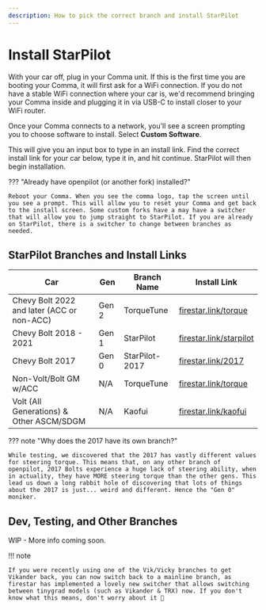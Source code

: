 ```yaml
---
description: How to pick the correct branch and install StarPilot
---
```


# Install StarPilot

With your car off, plug in your Comma unit. If this is the first time you are booting your Comma, it will first ask for a WiFi connection. If you do not have a stable WiFi connection where your car is, we'd recommend bringing your Comma inside and plugging it in via USB-C to install closer to your WiFi router. 

Once your Comma connects to a network, you'll see a screen prompting you to choose software to install. Select **Custom Software**.

This will give you an input box to type in an install link. Find the correct install link for your car below, type it in, and hit continue. StarPilot will then begin installation.

??? "Already have openpilot (or another fork) installed?"

    Reboot your Comma. When you see the comma logo, tap the screen until you see a prompt. This will allow you to reset your Comma and get back to the install screen. Some custom forks have a may have a switcher that will allow you to jump straight to StarPilot. If you are already on StarPilot, there is a switcher to change between branches as needed.
    
## StarPilot Branches and Install Links

| Car                                        | Gen   | Branch Name    | Install Link                                               |
|--------------------------------------------|-------|----------------|------------------------------------------------------------|
| Chevy Bolt 2022 and later (ACC or non-ACC) | Gen 2 | TorqueTune     | [firestar.link/torque](https://firestar.link/torque)       |
| Chevy Bolt 2018 - 2021                     | Gen 1 | StarPilot      | [firestar.link/starpilot](https://firestar.link/starpilot) |
| Chevy Bolt 2017                            | Gen 0 | StarPilot-2017 | [firestar.link/2017](https://firestar.link/2017)           |
| Non-Volt/Bolt GM w/ACC | N/A | TorqueTune     | [firestar.link/torque](https://firestar.link/torque)       |
| Volt (All Generations) & Other ASCM/SDGM | N/A | Kaofui     | [firestar.link/kaofui](https://firestar.link/kaofui)       |

??? note "Why does the 2017 have its own branch?"

    While testing, we discovered that the 2017 has vastly different values for steering torque. This means that, on any other branch of openpilot, 2017 Bolts experience a huge lack of steering ability, when in actuality, they have MORE steering torque than the other gens. This lead us down a long rabbit hole of discovering that lots of things about the 2017 is just... weird and different. Hence the "Gen 0" moniker.
    
## Dev, Testing, and Other Branches

WIP - More info coming soon.

!!! note

    If you were recently using one of the Vik/Vicky branches to get Vikander back, you can now switch back to a mainline branch, as firestar has implemented a lovely new switcher that allows switching between tinygrad models (such as Vikander & TRX) now. If you don't know what this means, don't worry about it 🙂
